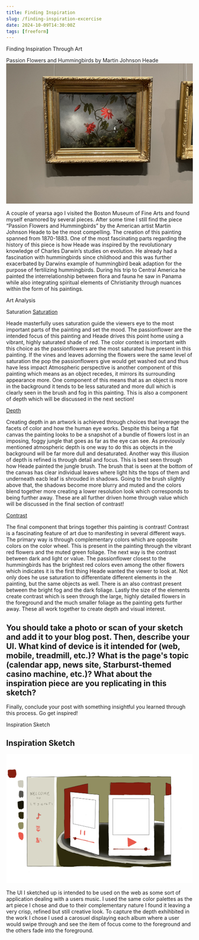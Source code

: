 ```yaml
---
title: Finding Inspiration
slug: /finding-inspiration-excercise
date: 2024-10-09T14:30:00Z
tags: [freeform]
---
```



Finding Inspiration Through Art

Passion Flowers and Hummingbirds by Martin Johnson Heade
![passionflowers and hummingbirds image](../docs/assets/passionflowers-hummingbirds.jpeg)

A couple of yearsa ago I visited the Boston Museum of Fine Arts and found myself enamored by
several pieces. After some time I still find the piece “Passion Flowers and Hummingbirds” by the American artist Martin Johnson Heade to be the most compelling. The creation of this painting spanned from 1870-1883. One of the most fascinating parts regarding the history of this piece is how Heade was inspired by the revolutionary knowledge of Charles Darwin’s studies on evolution. He already had a fascination with hummingbirds since childhood and this was further exacerbated by Darwins example of hummingbird beak adaption for the purpose of fertilizing hummingbirds. During his trip to Central America he painted the interrelationship between flora and fauna he saw in Panama while also integrating spiritual elements of Christianity through nuances within the form of his paintings.

Art Analysis

Saturation
[Saturation](https://drawpaintacademy.com/color-saturation/)

Heade masterfully uses saturation guide the viewers eye to the most important parts of the painting and set the mood. The passionflower are the intended focus of this painting and Heade drives this point home using a vibrant, highly saturated shade of red. The color context is important with this choice as the passionflowers are the most saturated hue present in this painting. If the vines and leaves adorning the flowers were the same level of saturation the pop the passionflowers give would get washed out and thus have less impact Atmospheric perspective is another component of this painting which means as an object recedes, it mirrors its surrounding appearance more. One component of this means that as an object is more in the background it tends to be less saturated and more dull which is clearly seen in the brush and fog in this painting. This is also a component of depth which will be discussed in the next section!

[Depth](https://www.bbcmaestro.com/blog/creating-depth-in-art)

Creating depth in an artwork is achieved through choices that leverage the facets of color and how the human eye works. Despite this being a flat canvas the painting looks to be a snapshot of a bundle of flowers lost in an imposing, foggy jungle that goes as far as the eye can see. As previously mentioned atmospheric depth is one way to do this as objects in the background will be far more dull and desaturated. Another way this illusion of depth is refined is through detail and focus. This is best seen through how Heade painted the jungle brush. The brush that is seen at the bottom of the canvas has clear individual leaves where light hits the tops of them and underneath eacb leaf is shrouded in shadows. Going to the brush slightly above that, the shadows become more blurry and muted and the colors blend together more creating a lower resolution look which corresponds to being further away. These are all further driven home through value which will be discussed in the final section of contrast!

[Contrast](https://www.studiobinder.com/blog/what-is-contrast-in-art-definition/)

The final component that brings together this painting is contrast! Contrast is a fascinating feature of art due to manifesting in several different ways. The primary way is through complementary colors which are opposite colors on the color wheel. This is present in the painting through the vibrant red flowers and the muted green foliage. The next way is the contrast between dark and light or value. The passionflower closest to the hummingbirds has the brightest red colors even among the other flowers which indicates it is the first thing Heade wanted the viewer to look at. Not only does he use saturation to differentiate different elements in the painting, but the same objects as well. There is an also contrast present between the bright fog and the dark foliage. Lastly the size of the elements create contrast which is seen through the large, highly detailed flowers in the foreground and the much smaller foliage as the painting gets further away. These all work together to create depth and visual interest.

## You should take a photo or scan of your sketch and add it to your blog post. Then, describe your UI. What kind of device is it intended for (web, mobile, treadmill, etc.)? What is the page's topic (calendar app, news site, Starburst-themed casino machine, etc.)? What about the inspiration piece are you replicating in this sketch?

Finally, conclude your post with something insightful you learned through this process.
Go get inspired!

Inspiration Sketch

## Inspiration Sketch

![Inspiration Sketch](../docs/assets/finding-inspo-sketch.jpeg)

The UI I sketched up is intended to be used on the web as some sort of application dealing with a users
music. I used the same color palettes as the art piece I chose and due to their complementary nature
I found it leaving a very crisp, refined but still creative look. To capture the depth exhihbited in the
work I chose I used a carosuel displaying each album where a user would swipe through and see the item of
focus come to the foreground and the others fade into the foreground.
